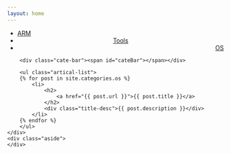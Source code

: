 ```yaml
---
layout: home
---
```


<div class="index-content OS">
    <div class="section">
        <ul class="artical-list">
            <li><a href="/"><span>ARM</span></a></li>
            <li style="text-align:center"><a href="/Tools"><span>Tools</span></a></li>
            <li class="on" style="text-align:right"><a href="/OS"><span>OS</span></a></li>
        </ul>

        <div class="cate-bar"><span id="cateBar"></span></div>

        <ul class="artical-list">
        {% for post in site.categories.os %}
            <li>
                <h2>
                    <a href="{{ post.url }}">{{ post.title }}</a>
                </h2>
                <div class="title-desc">{{ post.description }}</div>
            </li>
        {% endfor %}
        </ul>
    </div>
    <div class="aside">
    </div>
</div>
